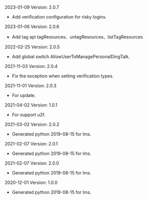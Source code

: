 2023-01-09 Version: 2.0.7
- Add verification configuration for risky logins.

2023-01-06 Version: 2.0.6
- Add tag api tagResources、untagResources、listTagResources

2022-02-25 Version: 2.0.5
- Add global switch AllowUserToManagePersonalDingTalk.

2021-11-03 Version: 2.0.4
- Fix the exception when setting verification types.

2021-11-01 Version: 2.0.3
- For update.

2021-04-02 Version: 1.0.1
- For support u2f.

2021-03-02 Version: 2.0.2
- Generated python 2019-08-15 for Ims.

2021-02-07 Version: 2.0.1
- Generated python 2019-08-15 for Ims.

2021-02-07 Version: 2.0.0
- Generated python 2019-08-15 for Ims.

2020-12-01 Version: 1.0.0
- Generated python 2019-08-15 for Ims.

